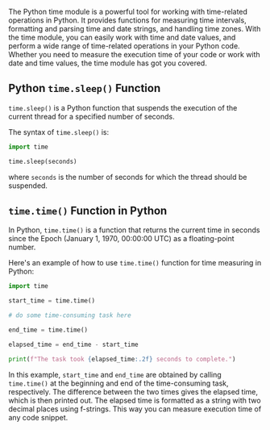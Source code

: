 The Python time module is a powerful tool for working with time-related operations in Python. It provides functions for measuring time intervals, formatting and parsing time and date strings, and handling time zones. With the time module, you can easily work with time and date values, and perform a wide range of time-related operations in your Python code. Whether you need to measure the execution time of your code or work with date and time values, the time module has got you covered.

## Python `time.sleep()` Function

`time.sleep()` is a Python function that suspends the execution of the current thread for a specified number of seconds.

The syntax of `time.sleep()` is:

```python
import time

time.sleep(seconds)
```

where `seconds` is the number of seconds for which the thread should be suspended.

## `time.time()` Function in Python

In Python, `time.time()` is a function that returns the current time in seconds since the Epoch (January 1, 1970, 00:00:00 UTC) as a floating-point number.

Here's an example of how to use `time.time()` function for time measuring in Python:

```python
import time

start_time = time.time()

# do some time-consuming task here

end_time = time.time()

elapsed_time = end_time - start_time

print(f"The task took {elapsed_time:.2f} seconds to complete.")
```

In this example, `start_time` and `end_time` are obtained by calling `time.time()` at the beginning and end of the time-consuming task, respectively. The difference between the two times gives the elapsed time, which is then printed out. The elapsed time is formatted as a string with two decimal places using f-strings. This way you can measure execution time of any code snippet.
